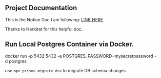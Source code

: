## Project Documentation

This is the Notion Doc I am following: [LINK HERE](https://www.notion.so/ToGather-Metaverse-Project-13a9737bfd1d8082bd38d1316d1a1319?pvs=4)

Thanks to Harkirat for this helpful doc.

## Run Local Postgres Container via Docker.

docker run -p 5432:5432 -e POSTGRES_PASSWORD=mysecretpassword -d postgres

use ```npx prisma migrate dev``` to migrate DB schema changes
